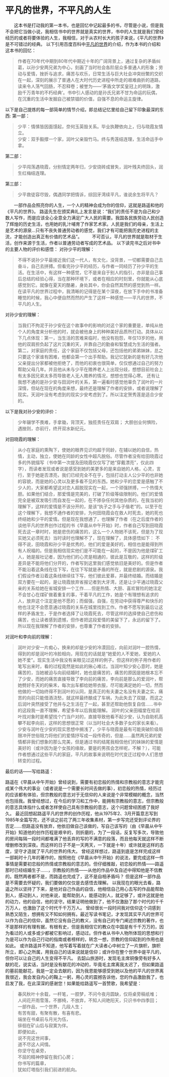 # 平凡的世界，不平凡的人生
&#160; &#160; &#160; &#160;这本书是打动我的第一本书，也是回忆中记起最多的书，尽管是小说，但是我不会把它当做小说，我相信书中的世界就是真实的世界，书中的人生就是我们曾经经历的或者将要体验的人生，我相信，对于从农村长大的孩子来说，《平凡的世界》是不可错过的经典。
以下引用百度百科中[平凡的世界](https://baike.baidu.com/item/%E5%B9%B3%E5%87%A1%E7%9A%84%E4%B8%96%E7%95%8C/166)的介绍，作为本书的介绍和这本书的回忆：
>作者在70年代中期到80年代中期近十年的广阔背景上，通过复杂的矛盾纠葛，以孙少安两兄弟为中心，刻画了当时社会各阶层众多普通人的形象；劳动与爱情，挫折与追求，痛苦与欢乐，日常生活与巨大社会冲突纷繁的交织在一起，深刻的展示了普通人在大时代历史进程中所走的艰难曲折的道路，读来令人荡气回肠，不忍释卷；被誉为——‘茅盾文学奖皇冠上的明珠，激励千万青年的不朽经典’。书中引人感动的是孙氏兄弟不甘为命运的玩偶，在沉重的生活中发掘自己被禁锢的价值，自强不息的命运主旋律。

以下是自己提炼的每一部简单的情节介绍，即总结记忆里给自己留下印象最深的东西:
第一部：

> 少平：情愫皆因面馍起，奈何玉英毁关系。毕业执鞭依向上，归与晓霞友情立。  
> 少安：双手毅撑一个家，润叶父亲毁竹马。终与秀莲结连理，生活命运手中拿。

第二部：
>少平闯荡遇晓霞，分别情定两年归，少安烧砖成冒失，润叶残夫终回头，润生红梅结连理。

第三部：
>少平救徒容尽毁，偶遇同学把情诉，综回牙湾续平凡，谁说余生将平凡？

&#160; &#160; &#160; &#160;一部作品会照亮你的人生，一个人的精神会成为你的信仰，这就是路遥和他的《平凡的世界》。
路遥先生在颁奖典礼上发言是说：“我们的责任不是为自己和少数人写作，而是应该全心全意全力满足广大人民的需要。我国各民族劳动人民创造了辉煌的历史生活，也用她的乳汁哺育了作家艺术家。人民是我们的母亲，生活上是艺术的源泉…只有不丧失普通劳动者的感觉，我们才有可能把我历史进程的主流，才能创造出真正有价值的艺术品”。
&#160; &#160; &#160; &#160;不可否认，平凡的世界就是取材于生活，创作来源于生活，作者以普通劳动者写成的艺术品。
以下读完书之后对书中的主要人物的评价和感悟：
对孙少平的理解：

>不得不说孙少平最接近我们这一代人，有文化，没背景，一切都需要自己去奋斗，自己去拼搏。但看完孙少平的经历，与作者一同经历了孙少平的生活。在生活中，有这样一种感觉，它不是来自于别人的指引，亦非是自己事后总结的经验心得，当在那种环境下，或者在相应的时刻里，你就能从心底感觉到它。就像在夏天的酷暑，身处其中，你会自然其然的感觉到热一样。在读平凡的世界过程中，我清晰的记得是在某个深夜，在放下手中的书准备睡觉的时候，我心中便自然而然的产生了这样一种感觉——平凡的世界，不平凡的人生。

对孙少安的理解：
>当我们不拘泥于孙少安在这个故事中的影响的对这个家的重要是，单纯从他个人的角度来分析他的时，就会被他身上的种种美好品质所打动。具体从以下几点体现：第一，当生活的苦难来临时，他没有抱怨，年仅13岁的他，用他的双肩担负起了这片沉重的天，并靠自己的勤奋和智慧成为生活的强者。第二，对家庭的责任，这个家庭不仅包括父母，还包括他的弟弟妹妹，总之只要这个家谁有困难，他都会第一个出手帮助。我记忆犹新的是有好几次他父亲提出分家都被他拒绝了，而他的初衷也很简单，仅仅想通过自己的努力帮助父母几年。并且他从未与少平在赡养老人上出现分歧，想想目前社会上有太多因兄弟太多而导致老人无人赡养的情况，想想也觉得心寒。
还有让我想不通的是孙少安与田润叶的关系，第一遍看时感觉他辜负了润叶的一片深情，但站在现在的角度来想，最终还是理解了作者的安排，或者说理解了现实。天润叶没有考虑到的现实少安考虑到了。所以注定贺秀莲是适合少安的。

以下是我对孙少安的评价：
>少年辍学不畏难，手拿锄，背顶天，独揽责任在双肩；
大胆创业何惧险，遇挫则，亦前行，终开双水新纪元。


对田晓霞的理解：

>从小在家庭的熏陶下，使她的眼界见识均超于同龄，在辅以她的自信，热情，主动，独立，使她在同龄的女性中超凡脱俗。尽管作者没有给田晓霞过多的外貌描写（书中第一次提及田晓霞仅仅写了她“穿戴漂亮”，仅此四字），而读者发现或者说是感受到她的美更多的是来自她的人格，心灵，言行，至于她是否漂亮，我们已经完全不在乎，包括打动主人公少平的也非她的容貌，而是她的心灵以及更多看不见的东西。她和少平的恋爱是感触了不少人的，大家都希望这对恋人超脱现实在一起，一个顽强拼搏，一个热情大胆。如果他们结合，那爱情是完美的，打破了阶级等级限制的。他们的爱情完全是被双发吸引而自发在一起的，在不掺杂任何其他杂质的，在我当初的理解下，这样的爱情是不该分开的，是该“执子之手与子偕老”的。以至于在这个理解下，我想不通作者的安排，为何田晓霞会在救人时死去，她的死也终结她和少平的爱情。但是现在我想通了，也理解了作者（在之后度作者的谈他平凡的世界创作过程的书《早晨从中午开始》时，作者自己写到田晓霞死去这一章时时，她是悲伤的痛苦的，这么一个人物她不该死，但是为了现实她又必须死去）当时读时也理解不了，现在理解了，具体感悟如下：
不得不说，田晓霞和孙少平是优秀的，他们的爱是美好的，相信也是能得到所有人祝福的。但是我相信现实他们是不可能在一起的，不是因为他是煤矿工人，她是报社记者，因为他们的心灵是相通的，彼此是互敬的，这样的阶级差异是不能将他们分开的，作者写到这里我们感觉依旧是美好的。但是作者不能沿着这条线在往下写，在往下写就是矛盾的所在，就是悲剧的源泉。我们假设作者沿着这条线继续往下写，他们彼此爱慕，并最终结婚。而结婚是双方要在一起的，是让晓霞放弃省报记者到大牙湾，还是让少平通过晓霞父亲的关系给她在省城安排一个工作……但是热情、大胆、喜欢冒险的她注定不会甘心在煤矿做着重复的事，干着平凡的工作，她是个有理想有追求的人，放弃这个注定是他不愿的；而倔强，自强，在劳动中获得尊严和快乐的他也注定不会愿意通过晓霞的关系在城里找到工作。作者不愿写到最后让这样的矛盾发生，于是作者选择了让晓霞死去，尽管这样的选择使自己悲伤和痛苦，也让读者感到遗憾，但作者把这段爱情的美留下了，永远的留下了。所以现在我理解了作者的安排，也尊重了作者的安排。

对润叶和李向前的理解：

>润叶对少安一片痴心，换来的却是少安的冷漠回应，向前对润叶一腔热情，得到的却是润叶的冷脸相向，用现在的话就是“她爱的人不爱她，爱她的人她不爱”。现实生活中我没有亲眼见过这样的例子。但这样的例子用作者的笔写出来时，看的过程竟然是如此的揪心难过。当润叶知少安心意时，她是痛苦的，当她被迫与向前结婚时，她也是痛苦的，痛苦的原因是她根本忘不了少安，而她的痛苦直接导致了李向前的痛苦，李向前是那么的爱润叶，帮她劈好冬天的的柴禾，每次出车都给她带衣服，尽可能满足她的一切，然而他做的一切始终得不到润叶的认同，是真正的有夫妻之名没有夫妻之实，痛苦的向前只能借酒浇愁，就这样最终酿成了车祸，为此失去了双腿，而这之后润叶突然接受了他并与之生活在了一起，甚至还帮助他恢复自信……书中的这段我一直不理解，希望多年以后我能理解。
润叶的父亲田福堂在给润叶找对象时是希望找个门当户对的，直接导致他看不起少安，认为自助机高攀不起李向前，这样的思想很正常（以当时社会大多数子女的家长来看）。少安与润叶在少安的现实思想中搁浅了，少平与晓霞是最有可能突破阶级局限冲开世俗阻力将他们的爱情抒写成一段传奇的，但是……虽然两兄弟的爱情都非我们想象的那么完美，但是通过书的结尾我相信他们的妹妹的爱情是美好的（或许因为是个女孩的缘故，要是的男孩会怎样呢，不解？），可能作者想通过这些平凡的家庭，平凡的故事来说明在时代变迁过程中人们思想转变的过程。

最后的话——写给路遥：

路遥在《早晨从中午开始》曾经说到，需要有初恋般的热情和宗教般的意志才能完成某个伟大的事业（或者说是一个需要长时间去做的事），初恋般的热情，经历过的应该都有体验，但宗教般的意志对于无信仰的人来说是个非常模糊的概念，当然也包括我。我曾经想过，在今后的学习和工作中，能拥有宗教般的意志，但宗教般的意志具体指什么或者怎样使自己具有宗教般的意志，这个问题曾经困惑了我好久。
最近回想起路遥平凡的世界的创作历程，他从1975年2、3月开篇意志写到1985年全篇写完，还不谈之前花了两三年收集素材，第一步写完还受到评论界的否定……但路遥没有放弃，他依旧做自己该做的，写自己该写的（由《早晨从中午开始》知道他的创作历程是艰辛的，则折磨的，为了一段话，反复写多次，导致他的房间每隔一段时间都堆满了他丢弃的写的不满意的段落，而且他每天就这样不断增删修改到深夜。而这样的日子不是一天两天，一下就是十年）或许就是这样的态度，坚守才造就了平凡的世界的伟大。
曾经这样想过，路遥到底是怎样完成这样一部耗时十几年的著作的，按照他在《早晨从中午开始》的说法，要完成这样一件事情是需要初恋般的热情或宗教般的意志的。但仔细推敲，初恋般的热情——路遥那时已经结婚生子……，宗教般的热情——从他的作品中及自述中得知他是不信教的。既然两者都不是，而路遥也完成了，这不是自相矛盾吗？
但是这样一部作品是不需要去怀疑的，我们要做的仅仅是去感悟去理解。
以我现在的眼光去看，路遥之所以坚持了下来，是他对自己作品的自信，他相信自己用心去写的作品能帮助到人，感动到人，对他来说，能帮助到人，能感动到人，就足够了，或许这就是他的动力，他的自信，他的坚守。结果证明他做到了，他不仅激励了那个时代的千千万万人，也激励了这个时代千千万万人。
曾经很长一段时间我对信仰这个词感到熟悉又陌生，想拥有又不知如何拥有。最近写读书笔记，才发现其实平凡的世界可以作为自己的信仰，虽然它没有自己的教义，没有自己的专门阐述宗教的著作，也不是那样的有理有据，有根有史，但是我相信它的教众在中国是有千千万万的，因为看过的人或多或少都被它影响过，感动过。但作者从书中人物所体现的思想和行为是可以作为自己行动的指南或者榜样的，转念一想，宗教的信仰起到的作用也是如此。
或许路遥并不知道，他写着写着就在广大读者心中树立了一片旗帜，旗帜所立，即心之所属，用我自己的话来说就是信仰；或许你在整个世界中是平凡的，但你可以让自己的人生变得不平凡。
去韶山旅游时，发现毛主席铜像旁有好多人献的花，说实话，当时是没有献花的冲动的，毕竟毛主席离我太迟了，但如果路遥的墓前能献花，我是一定会去献的，因为我恩能够感受到她以及他的平凡的世界离我很近，我会发自内心的鞠上一躬，用心灵的震撼告诉他，您的作品激励我了，也启发了我，在此深深的感谢您！如果能给路遥写一首赞歌，我希望是：
>春风秋叶十余载，一杆笔，一腔梦，不问今夜月圆缺，仅将桌旁稿纸堆；  
> 人间花开雨雪落，不挪椅，不放弃，不知人间艳阳天，只识书中四季回；  
> 一部作品，一个世界，几段人生；  
> 有苦有甜，有聚有散，有喜有悲。  
> 端坐在书桌前与月光为伍，  
> 徘徊在矿山后与寂寞为伴。  
> 即便如此，  
> 说不完这世间事，  
> 道不尽这人间情。  
> 你坚守在桌旁，  
> 不屈的精神停留在我们心房；  
> 你书写的篇章，  
> 犹如灯塔指引我们前进的航向。  
